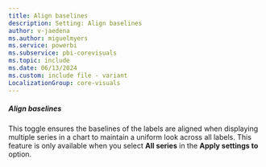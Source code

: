 ```yaml
---
title: Align baselines
description: Setting: Align baselines
author: v-jaedena
ms.author: miguelmyers
ms.service: powerbi
ms.subservice: pbi-corevisuals
ms.topic: include
ms.date: 06/13/2024
ms.custom: include file - variant
LocalizationGroup: core-visuals
---
```

##### Align baselines

This toggle ensures the baselines of the labels are aligned when displaying multiple series in a chart to maintain a uniform look across all labels. This feature is only available when you select **All series** in the **Apply settings to** option.
